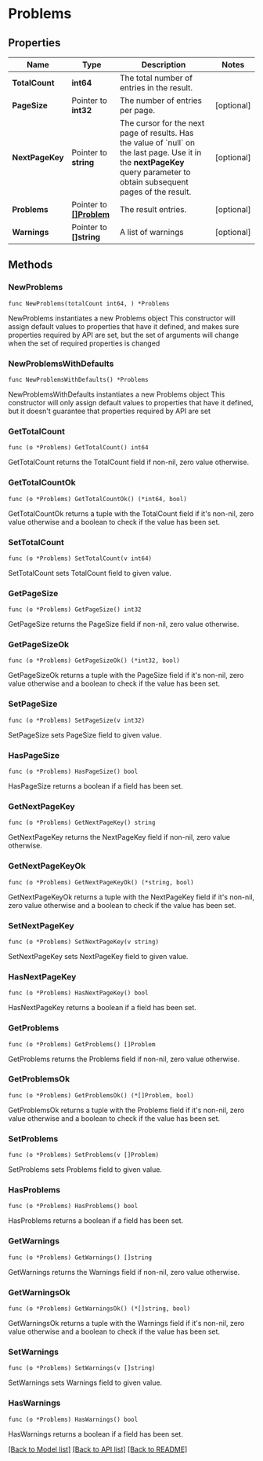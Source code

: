 # Problems

## Properties

Name | Type | Description | Notes
------------ | ------------- | ------------- | -------------
**TotalCount** | **int64** | The total number of entries in the result. | 
**PageSize** | Pointer to **int32** | The number of entries per page. | [optional] 
**NextPageKey** | Pointer to **string** | The cursor for the next page of results. Has the value of &#x60;null&#x60; on the last page.   Use it in the **nextPageKey** query parameter to obtain subsequent pages of the result. | [optional] 
**Problems** | Pointer to [**[]Problem**](Problem.md) | The result entries. | [optional] 
**Warnings** | Pointer to **[]string** | A list of warnings | [optional] 

## Methods

### NewProblems

`func NewProblems(totalCount int64, ) *Problems`

NewProblems instantiates a new Problems object
This constructor will assign default values to properties that have it defined,
and makes sure properties required by API are set, but the set of arguments
will change when the set of required properties is changed

### NewProblemsWithDefaults

`func NewProblemsWithDefaults() *Problems`

NewProblemsWithDefaults instantiates a new Problems object
This constructor will only assign default values to properties that have it defined,
but it doesn't guarantee that properties required by API are set

### GetTotalCount

`func (o *Problems) GetTotalCount() int64`

GetTotalCount returns the TotalCount field if non-nil, zero value otherwise.

### GetTotalCountOk

`func (o *Problems) GetTotalCountOk() (*int64, bool)`

GetTotalCountOk returns a tuple with the TotalCount field if it's non-nil, zero value otherwise
and a boolean to check if the value has been set.

### SetTotalCount

`func (o *Problems) SetTotalCount(v int64)`

SetTotalCount sets TotalCount field to given value.


### GetPageSize

`func (o *Problems) GetPageSize() int32`

GetPageSize returns the PageSize field if non-nil, zero value otherwise.

### GetPageSizeOk

`func (o *Problems) GetPageSizeOk() (*int32, bool)`

GetPageSizeOk returns a tuple with the PageSize field if it's non-nil, zero value otherwise
and a boolean to check if the value has been set.

### SetPageSize

`func (o *Problems) SetPageSize(v int32)`

SetPageSize sets PageSize field to given value.

### HasPageSize

`func (o *Problems) HasPageSize() bool`

HasPageSize returns a boolean if a field has been set.

### GetNextPageKey

`func (o *Problems) GetNextPageKey() string`

GetNextPageKey returns the NextPageKey field if non-nil, zero value otherwise.

### GetNextPageKeyOk

`func (o *Problems) GetNextPageKeyOk() (*string, bool)`

GetNextPageKeyOk returns a tuple with the NextPageKey field if it's non-nil, zero value otherwise
and a boolean to check if the value has been set.

### SetNextPageKey

`func (o *Problems) SetNextPageKey(v string)`

SetNextPageKey sets NextPageKey field to given value.

### HasNextPageKey

`func (o *Problems) HasNextPageKey() bool`

HasNextPageKey returns a boolean if a field has been set.

### GetProblems

`func (o *Problems) GetProblems() []Problem`

GetProblems returns the Problems field if non-nil, zero value otherwise.

### GetProblemsOk

`func (o *Problems) GetProblemsOk() (*[]Problem, bool)`

GetProblemsOk returns a tuple with the Problems field if it's non-nil, zero value otherwise
and a boolean to check if the value has been set.

### SetProblems

`func (o *Problems) SetProblems(v []Problem)`

SetProblems sets Problems field to given value.

### HasProblems

`func (o *Problems) HasProblems() bool`

HasProblems returns a boolean if a field has been set.

### GetWarnings

`func (o *Problems) GetWarnings() []string`

GetWarnings returns the Warnings field if non-nil, zero value otherwise.

### GetWarningsOk

`func (o *Problems) GetWarningsOk() (*[]string, bool)`

GetWarningsOk returns a tuple with the Warnings field if it's non-nil, zero value otherwise
and a boolean to check if the value has been set.

### SetWarnings

`func (o *Problems) SetWarnings(v []string)`

SetWarnings sets Warnings field to given value.

### HasWarnings

`func (o *Problems) HasWarnings() bool`

HasWarnings returns a boolean if a field has been set.


[[Back to Model list]](../README.md#documentation-for-models) [[Back to API list]](../README.md#documentation-for-api-endpoints) [[Back to README]](../README.md)


